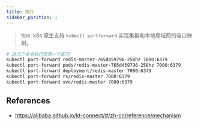 ```yaml
---
title: 简介
sidebar_position: 1
---
```



> tips: k8s 原生支持 `kubectl portforward` 实现集群和本地局域网的端口映射。


```bash
# 这几个命令执行任意一个即可
kubectl port-forward redis-master-765d459796-258hz 7000:6379
kubectl port-forward pods/redis-master-765d459796-258hz 7000:6379
kubectl port-forward deployment/redis-master 7000:6379
kubectl port-forward rs/redis-master 7000:6379
kubectl port-forward svc/redis-master 7000:6379
```










## References


- https://alibaba.github.io/kt-connect/#/zh-cn/reference/mechanism








